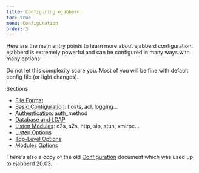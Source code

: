 ```yaml
---
title: Configuring ejabberd
toc: true
menu: Configuration
order: 3
---
```


Here are the main entry points to learn more about ejabberd
configuration. ejabberd is extremely powerful and can be configured in
many ways with many options.

Do not let this complexity scare you. Most of you will be fine with
default config file (or light changes).

Sections:

- [File Format](/admin/configuration/file-format/)
- [Basic Configuration](/admin/configuration/basic/): hosts, acl, logging...
- [Authentication](/admin/configuration/authentication/): auth_method
- [Database and LDAP](/admin/configuration/database-ldap/)
- [Listen Modules](/admin/configuration/listen/): c2s, s2s, http, sip, stun, xmlrpc...
- [Listen Options](/admin/configuration/listen-options/)
- [Top-Level Options](/admin/configuration/toplevel/)
- [Modules Options](/admin/configuration/modules/)

There's also a copy of the old [Configuration](/admin/configuration/old/) document which was used up to ejabberd 20.03.
